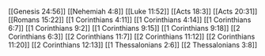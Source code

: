 [[Genesis 24:56]]
[[Nehemiah 4:8]]
[[Luke 11:52]]
[[Acts 18:3]]
[[Acts 20:31]]
[[Romans 15:22]]
[[1 Corinthians 4:11]]
[[1 Corinthians 4:14]]
[[1 Corinthians 6:7]]
[[1 Corinthians 9:2]]
[[1 Corinthians 9:15]]
[[1 Corinthians 9:18]]
[[2 Corinthians 6:3]]
[[2 Corinthians 11:7]]
[[2 Corinthians 11:12]]
[[2 Corinthians 11:20]]
[[2 Corinthians 12:13]]
[[1 Thessalonians 2:6]]
[[2 Thessalonians 3:8]]
